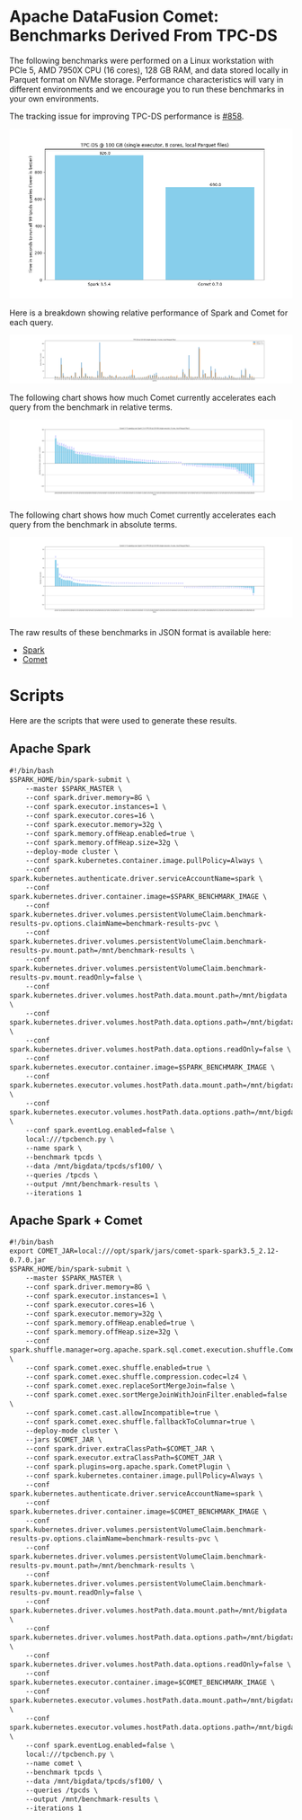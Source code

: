 <!--
Licensed to the Apache Software Foundation (ASF) under one
or more contributor license agreements.  See the NOTICE file
distributed with this work for additional information
regarding copyright ownership.  The ASF licenses this file
to you under the Apache License, Version 2.0 (the
"License"); you may not use this file except in compliance
with the License.  You may obtain a copy of the License at

  http://www.apache.org/licenses/LICENSE-2.0

Unless required by applicable law or agreed to in writing,
software distributed under the License is distributed on an
"AS IS" BASIS, WITHOUT WARRANTIES OR CONDITIONS OF ANY
KIND, either express or implied.  See the License for the
specific language governing permissions and limitations
under the License.
-->

# Apache DataFusion Comet: Benchmarks Derived From TPC-DS

The following benchmarks were performed on a Linux workstation with PCIe 5, AMD 7950X CPU (16 cores), 128 GB RAM, and
data stored locally in Parquet format on NVMe storage. Performance characteristics will vary in different environments
and we encourage you to run these benchmarks in your own environments.

The tracking issue for improving TPC-DS performance is [#858](https://github.com/apache/datafusion-comet/issues/858).

![](../../_static/images/benchmark-results/0.7.0/tpcds_allqueries.png)

Here is a breakdown showing relative performance of Spark and Comet for each query.

![](../../_static/images/benchmark-results/0.7.0/tpcds_queries_compare.png)

The following chart shows how much Comet currently accelerates each query from the benchmark in relative terms.

![](../../_static/images/benchmark-results/0.7.0/tpcds_queries_speedup_rel.png)

The following chart shows how much Comet currently accelerates each query from the benchmark in absolute terms.

![](../../_static/images/benchmark-results/0.7.0/tpcds_queries_speedup_abs.png)

The raw results of these benchmarks in JSON format is available here:

- [Spark](0.7.0/spark-tpcds.json)
- [Comet](0.7.0/comet-tpcds.json)

# Scripts

Here are the scripts that were used to generate these results.

## Apache Spark

```shell
#!/bin/bash
$SPARK_HOME/bin/spark-submit \
    --master $SPARK_MASTER \
    --conf spark.driver.memory=8G \
    --conf spark.executor.instances=1 \
    --conf spark.executor.cores=16 \
    --conf spark.executor.memory=32g \
    --conf spark.memory.offHeap.enabled=true \
    --conf spark.memory.offHeap.size=32g \
    --deploy-mode cluster \
    --conf spark.kubernetes.container.image.pullPolicy=Always \
    --conf spark.kubernetes.authenticate.driver.serviceAccountName=spark \
    --conf spark.kubernetes.driver.container.image=$SPARK_BENCHMARK_IMAGE \
    --conf spark.kubernetes.driver.volumes.persistentVolumeClaim.benchmark-results-pv.options.claimName=benchmark-results-pvc \
    --conf spark.kubernetes.driver.volumes.persistentVolumeClaim.benchmark-results-pv.mount.path=/mnt/benchmark-results \
    --conf spark.kubernetes.driver.volumes.persistentVolumeClaim.benchmark-results-pv.mount.readOnly=false \
    --conf spark.kubernetes.driver.volumes.hostPath.data.mount.path=/mnt/bigdata \
    --conf spark.kubernetes.driver.volumes.hostPath.data.options.path=/mnt/bigdata \
    --conf spark.kubernetes.driver.volumes.hostPath.data.options.readOnly=false \
    --conf spark.kubernetes.executor.container.image=$SPARK_BENCHMARK_IMAGE \
    --conf spark.kubernetes.executor.volumes.hostPath.data.mount.path=/mnt/bigdata \
    --conf spark.kubernetes.executor.volumes.hostPath.data.options.path=/mnt/bigdata \
    --conf spark.eventLog.enabled=false \
    local:///tpcbench.py \
    --name spark \
    --benchmark tpcds \
    --data /mnt/bigdata/tpcds/sf100/ \
    --queries /tpcds \
    --output /mnt/benchmark-results \
    --iterations 1
```

## Apache Spark + Comet

```shell
#!/bin/bash
export COMET_JAR=local:///opt/spark/jars/comet-spark-spark3.5_2.12-0.7.0.jar
$SPARK_HOME/bin/spark-submit \
    --master $SPARK_MASTER \
    --conf spark.driver.memory=8G \
    --conf spark.executor.instances=1 \
    --conf spark.executor.cores=16 \
    --conf spark.executor.memory=32g \
    --conf spark.memory.offHeap.enabled=true \
    --conf spark.memory.offHeap.size=32g \
    --conf spark.shuffle.manager=org.apache.spark.sql.comet.execution.shuffle.CometShuffleManager \
    --conf spark.comet.exec.shuffle.enabled=true \
    --conf spark.comet.exec.shuffle.compression.codec=lz4 \
    --conf spark.comet.exec.replaceSortMergeJoin=false \
    --conf spark.comet.exec.sortMergeJoinWithJoinFilter.enabled=false \
    --conf spark.comet.cast.allowIncompatible=true \
    --conf spark.comet.exec.shuffle.fallbackToColumnar=true \
    --deploy-mode cluster \
    --jars $COMET_JAR \
    --conf spark.driver.extraClassPath=$COMET_JAR \
    --conf spark.executor.extraClassPath=$COMET_JAR \
    --conf spark.plugins=org.apache.spark.CometPlugin \
    --conf spark.kubernetes.container.image.pullPolicy=Always \
    --conf spark.kubernetes.authenticate.driver.serviceAccountName=spark \
    --conf spark.kubernetes.driver.container.image=$COMET_BENCHMARK_IMAGE \
    --conf spark.kubernetes.driver.volumes.persistentVolumeClaim.benchmark-results-pv.options.claimName=benchmark-results-pvc \
    --conf spark.kubernetes.driver.volumes.persistentVolumeClaim.benchmark-results-pv.mount.path=/mnt/benchmark-results \
    --conf spark.kubernetes.driver.volumes.persistentVolumeClaim.benchmark-results-pv.mount.readOnly=false \
    --conf spark.kubernetes.driver.volumes.hostPath.data.mount.path=/mnt/bigdata \
    --conf spark.kubernetes.driver.volumes.hostPath.data.options.path=/mnt/bigdata \
    --conf spark.kubernetes.driver.volumes.hostPath.data.options.readOnly=false \
    --conf spark.kubernetes.executor.container.image=$COMET_BENCHMARK_IMAGE \
    --conf spark.kubernetes.executor.volumes.hostPath.data.mount.path=/mnt/bigdata \
    --conf spark.kubernetes.executor.volumes.hostPath.data.options.path=/mnt/bigdata \
    --conf spark.eventLog.enabled=false \
    local:///tpcbench.py \
    --name comet \
    --benchmark tpcds \
    --data /mnt/bigdata/tpcds/sf100/ \
    --queries /tpcds \
    --output /mnt/benchmark-results \
    --iterations 1
```